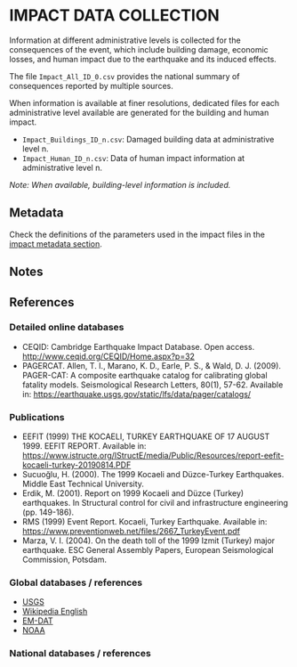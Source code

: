# IMPACT DATA COLLECTION


Information at different administrative levels is collected for the consequences of the event, 
which include building damage, economic losses, and human impact due to the earthquake and its induced effects.

The file `Impact_All_ID_0.csv` provides the national summary of consequences reported by multiple sources.

When information is available at finer resolutions, dedicated files for each administrative level
available are generated for the building and human impact.

- `Impact_Buildings_ID_n.csv`: Damaged building data at administrative level n.
- `Impact_Human_ID_n.csv`: Data of human impact information at administrative level n.

_Note: When available, building-level information is included._


## Metadata

Check the definitions of the parameters used in the impact files in the [impact metadata section](https://gitlab.openquake.org/risk/ecd/-/blob/main/metadata.md#impact-data).


## Notes

## References

### Detailed online databases
- CEQID: Cambridge Earthquake Impact Database. Open access. 
http://www.ceqid.org/CEQID/Home.aspx?p=32
- PAGERCAT. Allen, T. I., Marano, K. D., Earle, P. S., & Wald, D. J. (2009). PAGER-CAT: A composite earthquake catalog for calibrating global fatality models. Seismological Research Letters, 80(1), 57-62. Available in: https://earthquake.usgs.gov/static/lfs/data/pager/catalogs/

### Publications
- EEFIT (1999) THE KOCAELI, TURKEY EARTHQUAKE OF 17 AUGUST 1999. EEFIT REPORT.
Available in: https://www.istructe.org/IStructE/media/Public/Resources/report-eefit-kocaeli-turkey-20190814.PDF
- Sucuoğlu, H. (2000). The 1999 Kocaeli and Düzce-Turkey Earthquakes. Middle East Technical University.
- Erdik, M. (2001). Report on 1999 Kocaeli and Düzce (Turkey) earthquakes. In Structural control for civil and infrastructure engineering (pp. 149-186).
- RMS (1999) Event Report. Kocaeli, Turkey Earthquake. Available in:
https://www.preventionweb.net/files/2667_TurkeyEvent.pdf
- Marza, V. I. (2004). On the death toll of the 1999 Izmit (Turkey) major earthquake. ESC General Assembly Papers, European Seismological Commission, Potsdam.

### Global databases / references
- [USGS](https://earthquake.usgs.gov/earthquakes/eventpage/usp0009d4z/executive) 
- [Wikipedia English](https://en.wikipedia.org/wiki/1999_%C4%B0zmit_earthquake)
- [EM-DAT](https://public.emdat.be)
- [NOAA](https://www.ngdc.noaa.gov/hazel/view/hazards/earthquake/event-more-info/5527)

### National databases / references